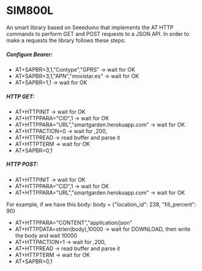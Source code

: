 # SIM800L
An smart library based on Seeeduino that implements the AT HTTP commands to perform GET and POST requests to a JSON API.
In order to make a requests the library follows these steps:

##### Configure Bearer:

  - AT+SAPBR=3,1,"Contype","GPRS" -> wait for OK
  - AT+SAPBR=3,1,"APN","movistar.es" -> wait for OK
  - AT+SAPBR=1,1 -> wait for OK

##### HTTP GET:

  - AT+HTTPINIT -> wait for OK
  - AT+HTTPPARA="CID",1  -> wait for OK
  - AT+HTTPPARA="URL","smartgarden.herokuapp.com"  -> wait for OK 
  - AT+HTTPACTION=0 -> wait for ,200,
  - AT+HTTPREAD -> read buffer and parse it
  - AT+HTTPTERM -> wait for OK
  - AT+SAPBR=0,1

##### HTTP POST:
  - AT+HTTPINIT -> wait for OK
  - AT+HTTPPARA="CID",1  -> wait for OK
  - AT+HTTPPARA="URL","smartgarden.herokuapp.com"  -> wait for OK 
  
  For example, if we have this body:
  body = {"location_id": 238, "fill_percent": 90}

  - AT+HTTPPARA="CONTENT","application/json"
  - AT+HTTPDATA=strlen(body),10000 -> wait for DOWNLOAD, then write the body and wait 10000
  - AT+HTTPACTION=1 -> wait for ,200,
  - AT+HTTPREAD -> read buffer and parse it
  - AT+HTTPTERM -> wait for OK
  - AT+SAPBR=0,1